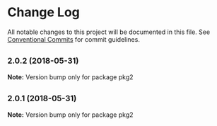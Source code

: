 # Change Log

All notable changes to this project will be documented in this file.
See [Conventional Commits](https://conventionalcommits.org) for commit guidelines.

<a name="2.0.2"></a>
## <small>2.0.2 (2018-05-31)</small>





**Note:** Version bump only for package pkg2

<a name="2.0.1"></a>
## <small>2.0.1 (2018-05-31)</small>





**Note:** Version bump only for package pkg2
